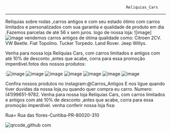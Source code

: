                                                          Reliquias_Cars
-------------------------------------------------------------------------------------------------------------------------------------------------------

Relíquias sobre rodas ,carros antigos e com seu estado ótimo com carros limitados e personalizados com sua garantia e qualidade de produto em dia .Fazemos parcelas de até 56 x sem juros.
logo de nossa loja:   ![image]![image](https://user-images.githubusercontent.com/113630318/200843836-8a26ff26-dbb8-41a7-9f1a-8a373d442fec.png)
vendemos carros antigos de ótima qualidade como:
Citroen 2CV.
VW Beetle.
Fiat Topolino.
Tucker Torpedo.
Land Rover.
Jeep Willys.

Venha para nossa loja Relíquias Cars, com carros limitados e antigos com até 10% de desconto ,antes que acabe, corra para essa promoção imperdível.fotos dos nossos produtos:


:![image](https://user-images.githubusercontent.com/113630318/194380213-6c0ebd15-46b6-493c-bfac-7dbff7699d23.png)
![image](https://user-images.githubusercontent.com/113630318/194380253-644c5e83-ba3d-439c-8331-3f7428e30bf0.png)
![image](https://user-images.githubusercontent.com/113630318/194380273-5d5f5a70-5ba8-4457-b12b-11251d685066.png)
![image](https://user-images.githubusercontent.com/113630318/194380295-4cda374f-e850-4092-a62a-1a8bee2ee26b.png)
![image](https://user-images.githubusercontent.com/113630318/194380317-b603d560-ceca-4c08-9af7-7e031d7530c4.png)
![image](https://user-images.githubusercontent.com/113630318/194380344-cd20c762-bd03-4bdf-bacb-d72db99a5db2.png)
![image](https://user-images.githubusercontent.com/113630318/194380364-e6576654-9a41-48fb-af9b-1902923a90a2.png)

Confira nossos produtos no instagram:@Carros_Antigos E nos ligue quando tiver duvidas da nossa loja,ou quando quer compra eu carro. Numero:(41)99651-9782.
Venha para nossa loja Relíquias Cars, com carros limitados e antigos com até 10% de desconto ,antes que acabe, corra para essa promoção imperdível. venha conferir nossa loja fixa:

Rua= Rua das flores-Curitiba-PR-80020-310
 
 
 ![qrcode_github com](https://user-images.githubusercontent.com/113630318/202513027-2a8ea27d-edd6-42b3-be48-cd581a136871.png)

